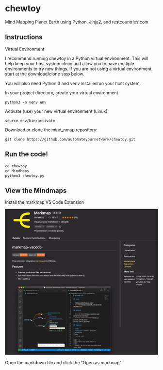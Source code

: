 # chewtoy
Mind Mapping Planet Earth using Python, Jinja2, and restcountries.com

## Instructions

Virtual Environment

I recommend running chewtoy in a Python virtual environment. This will help keep your host system clean and allow you to have multiple environments to try new things. If you are not using a virtual environment, start at the download/clone step below.

You will also need Python 3 and venv installed on your host system.

In your project directory, create your virtual environment
``` console
python3 -m venv env
```
Activate (use) your new virtual environment (Linux):
``` console
source env/bin/activate
```
Download or clone the mind_nmap repository:

``` console
git clone https://github.com/automateyournetwork/chewtoy.git
```

## Run the code! 

```console
cd chewtoy
cd MindMaps
python3 chewtoy.py
```

## View the Mindmaps 

Install the markmap VS Code Extension

![Mark Map](images/markmap.png)

Open the markdown file and click the "Open as markmap"
